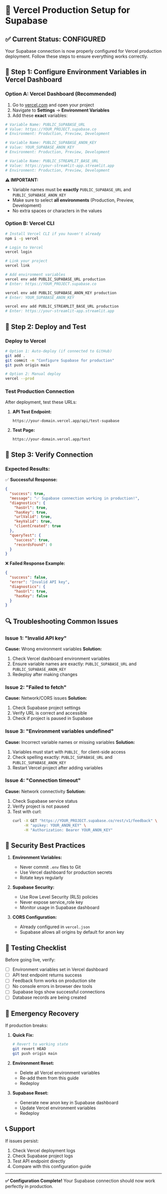 # 🚀 Vercel Production Setup for Supabase

## ✅ **Current Status: CONFIGURED**

Your Supabase connection is now properly configured for Vercel production deployment. Follow these steps to ensure everything works correctly.

## 🔧 **Step 1: Configure Environment Variables in Vercel Dashboard**

### Option A: Vercel Dashboard (Recommended)
1. Go to [vercel.com](https://vercel.com) and open your project
2. Navigate to **Settings** → **Environment Variables**
3. Add these **exact** variables:

```bash
# Variable Name: PUBLIC_SUPABASE_URL
# Value: https://YOUR_PROJECT.supabase.co
# Environment: Production, Preview, Development

# Variable Name: PUBLIC_SUPABASE_ANON_KEY  
# Value: YOUR_SUPABASE_ANON_KEY
# Environment: Production, Preview, Development

# Variable Name: PUBLIC_STREAMLIT_BASE_URL
# Value: https://your-streamlit-app.streamlit.app
# Environment: Production, Preview, Development
```

**⚠️ IMPORTANT:**
- Variable names must be **exactly** `PUBLIC_SUPABASE_URL` and `PUBLIC_SUPABASE_ANON_KEY`
- Make sure to select **all environments** (Production, Preview, Development)
- No extra spaces or characters in the values

### Option B: Vercel CLI
```bash
# Install Vercel CLI if you haven't already
npm i -g vercel

# Login to Vercel
vercel login

# Link your project
vercel link

# Add environment variables
vercel env add PUBLIC_SUPABASE_URL production
# Enter: https://YOUR_PROJECT.supabase.co

vercel env add PUBLIC_SUPABASE_ANON_KEY production
# Enter: YOUR_SUPABASE_ANON_KEY

vercel env add PUBLIC_STREAMLIT_BASE_URL production
# Enter: https://your-streamlit-app.streamlit.app
```

## 🔧 **Step 2: Deploy and Test**

### Deploy to Vercel
```bash
# Option 1: Auto-deploy (if connected to GitHub)
git add .
git commit -m "Configure Supabase for production"
git push origin main

# Option 2: Manual deploy
vercel --prod
```

### Test Production Connection
After deployment, test these URLs:

1. **API Test Endpoint:**
   ```
   https://your-domain.vercel.app/api/test-supabase
   ```
   
2. **Test Page:**
   ```
   https://your-domain.vercel.app/test
   ```

## 🧪 **Step 3: Verify Connection**

### Expected Results:
✅ **Successful Response:**
```json
{
  "success": true,
  "message": "✅ Supabase connection working in production!",
  "diagnostics": {
    "hasUrl": true,
    "hasKey": true,
    "urlValid": true,
    "keyValid": true,
    "clientCreated": true
  },
  "queryTest": {
    "success": true,
    "recordsFound": 0
  }
}
```

❌ **Failed Response Example:**
```json
{
  "success": false,
  "error": "Invalid API key",
  "diagnostics": {
    "hasUrl": true,
    "hasKey": false
  }
}
```

## 🔍 **Troubleshooting Common Issues**

### Issue 1: "Invalid API key" 
**Cause:** Wrong environment variables
**Solution:**
1. Check Vercel dashboard environment variables
2. Ensure variable names are exactly: `PUBLIC_SUPABASE_URL` and `PUBLIC_SUPABASE_ANON_KEY`
3. Redeploy after making changes

### Issue 2: "Failed to fetch"
**Cause:** Network/CORS issues
**Solution:**
1. Check Supabase project settings
2. Verify URL is correct and accessible
3. Check if project is paused in Supabase

### Issue 3: "Environment variables undefined"
**Cause:** Incorrect variable names or missing variables
**Solution:**
1. Variables must start with `PUBLIC_` for client-side access
2. Check spelling exactly: `PUBLIC_SUPABASE_URL` and `PUBLIC_SUPABASE_ANON_KEY`
3. Restart Vercel project after adding variables

### Issue 4: "Connection timeout"
**Cause:** Network connectivity
**Solution:**
1. Check Supabase service status
2. Verify project is not paused
3. Test with curl:
   ```bash
   curl -X GET "https://YOUR_PROJECT.supabase.co/rest/v1/feedback" \
        -H "apikey: YOUR_ANON_KEY" \
        -H "Authorization: Bearer YOUR_ANON_KEY"
   ```

## 🔐 **Security Best Practices**

1. **Environment Variables:**
   - Never commit `.env` files to Git
   - Use Vercel dashboard for production secrets
   - Rotate keys regularly

2. **Supabase Security:**
   - Use Row Level Security (RLS) policies
   - Never expose service_role key
   - Monitor usage in Supabase dashboard

3. **CORS Configuration:**
   - Already configured in `vercel.json`
   - Supabase allows all origins by default for anon key

## 📝 **Testing Checklist**

Before going live, verify:

- [ ] Environment variables set in Vercel dashboard
- [ ] API test endpoint returns success
- [ ] Feedback form works on production site
- [ ] No console errors in browser dev tools
- [ ] Supabase logs show successful connections
- [ ] Database records are being created

## 🚨 **Emergency Recovery**

If production breaks:

1. **Quick Fix:**
   ```bash
   # Revert to working state
   git revert HEAD
   git push origin main
   ```

2. **Environment Reset:**
   - Delete all Vercel environment variables
   - Re-add them from this guide
   - Redeploy

3. **Supabase Reset:**
   - Generate new anon key in Supabase dashboard
   - Update Vercel environment variables
   - Redeploy

## 📞 **Support**

If issues persist:
1. Check Vercel deployment logs
2. Check Supabase project logs
3. Test API endpoint directly
4. Compare with this configuration guide

---

**✅ Configuration Complete!** Your Supabase connection should now work perfectly in production. 
